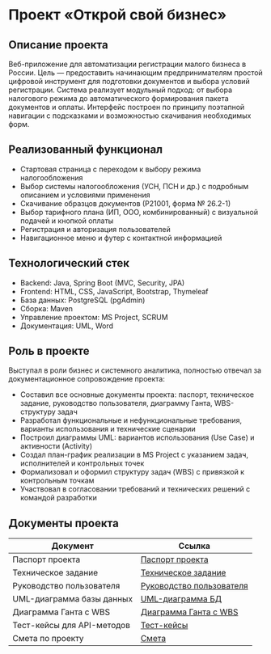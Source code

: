 # Проект «Открой свой бизнес»

## Описание проекта

Веб-приложение для автоматизации регистрации малого бизнеса в России. Цель — предоставить начинающим предпринимателям простой цифровой инструмент для подготовки документов и выбора условий регистрации.
Система реализует модульный подход: от выбора налогового режима до автоматического формирования пакета документов и оплаты. Интерфейс построен по принципу поэтапной навигации с подсказками и возможностью скачивания необходимых форм.

## Реализованный функционал

- Стартовая страница с переходом к выбору режима налогообложения
- Выбор системы налогообложения (УСН, ПСН и др.) с подробным описанием и условиями применения
- Скачивание образцов документов (Р21001, форма № 26.2-1)
- Выбор тарифного плана (ИП, ООО, комбинированный) с визуальной подачей и кнопкой оплаты
- Регистрация и авторизация пользователей
- Навигационное меню и футер с контактной информацией

## Технологический стек

- Backend: Java, Spring Boot (MVC, Security, JPA)
- Frontend: HTML, CSS, JavaScript, Bootstrap, Thymeleaf 
- База данных: PostgreSQL (pgAdmin)
- Сборка: Maven
- Управление проектом: MS Project, SCRUM
- Документация: UML, Word

## Роль в проекте

Выступал в роли бизнес и системного аналитика, полностью отвечал за документационное сопровождение проекта:

- Составил все основные документы проекта: паспорт, техническое задание, руководство пользователя, диаграмму Ганта, WBS-структуру задач
- Разработал функциональные и нефункциональные требования, варианты использования и технические сценарии
- Построил диаграммы UML: вариантов использования (Use Case) и активности (Activity)
- Создал план-график реализации в MS Project с указанием задач, исполнителей и контрольных точек
- Формализовал и оформил структуру задач (WBS) с привязкой к контрольным точкам
- Участвовал в согласовании требований и технических решений с командой разработки

## Документы проекта

| Документ                             | Ссылка |
|--------------------------------------|--------|
| Паспорт проекта                      | [Паспорт проекта](https://disk.yandex.ru/i/gyUMoh7r6Za8lg) |
| Техническое задание                  | [Техническое задание](https://disk.yandex.ru/i/04ydRotWV4BAVA) |
| Руководство пользователя             | [Руководство пользователя](https://disk.yandex.ru/i/y_5RoMaoNgOkQQ) |
| UML-диаграмма базы данных            | [UML-диаграмма БД](https://disk.yandex.ru/i/CuXHEQI7TJQ96w) |
| Диаграмма Ганта с WBS                | [Диаграмма Ганта с WBS](https://disk.yandex.ru/d/3YmGdbj-tX7nuw) |
| Тест-кейсы для API-методов           | [Тест-кейсы](https://disk.yandex.ru/i/vuHqwEQUkrs8SA) |
| Смета по проекту                     | [Смета](https://disk.yandex.ru/d/ARh9HKCADPRVNw) |

